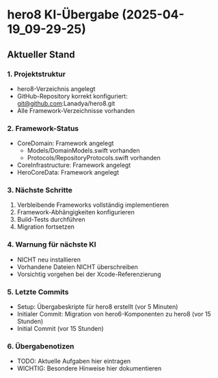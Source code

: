 # hero8 KI-Übergabe (2025-04-19_09-29-25)

## Aktueller Stand

### 1. Projektstruktur
- hero8-Verzeichnis angelegt
- GitHub-Repository korrekt konfiguriert: git@github.com:Lanadya/hero8.git
- Alle Framework-Verzeichnisse vorhanden

### 2. Framework-Status
- CoreDomain: Framework angelegt
  - Models/DomainModels.swift vorhanden
  - Protocols/RepositoryProtocols.swift vorhanden
- CoreInfrastructure: Framework angelegt
- HeroCoreData: Framework angelegt

### 3. Nächste Schritte
1. Verbleibende Frameworks vollständig implementieren
2. Framework-Abhängigkeiten konfigurieren
3. Build-Tests durchführen
4. Migration fortsetzen

### 4. Warnung für nächste KI
- NICHT neu installieren
- Vorhandene Dateien NICHT überschreiben
- Vorsichtig vorgehen bei der Xcode-Referenzierung

### 5. Letzte Commits
- Setup: Übergabeskripte für hero8 erstellt (vor 5 Minuten)
- Initialer Commit: Migration von hero6-Komponenten zu hero8 (vor 15 Stunden)
- Initial Commit (vor 15 Stunden)
### 6. Übergabenotizen
- TODO: Aktuelle Aufgaben hier eintragen
- WICHTIG: Besondere Hinweise hier dokumentieren
